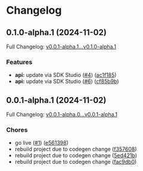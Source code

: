 # Changelog

## 0.1.0-alpha.1 (2024-11-02)

Full Changelog: [v0.0.1-alpha.1...v0.1.0-alpha.1](https://github.com/hedra-labs/hedra-python/compare/v0.0.1-alpha.1...v0.1.0-alpha.1)

### Features

* **api:** update via SDK Studio ([#4](https://github.com/hedra-labs/hedra-python/issues/4)) ([ac1f185](https://github.com/hedra-labs/hedra-python/commit/ac1f185d7793da1317f75414623774dbbfc722d0))
* **api:** update via SDK Studio ([#6](https://github.com/hedra-labs/hedra-python/issues/6)) ([cf85b9b](https://github.com/hedra-labs/hedra-python/commit/cf85b9baef794e52e0d86de90af6b9ba277ad401))

## 0.0.1-alpha.1 (2024-11-02)

Full Changelog: [v0.0.1-alpha.0...v0.0.1-alpha.1](https://github.com/hedra-labs/hedra-python/compare/v0.0.1-alpha.0...v0.0.1-alpha.1)

### Chores

* go live ([#1](https://github.com/hedra-labs/hedra-python/issues/1)) ([e561398](https://github.com/hedra-labs/hedra-python/commit/e561398420539e98ef720faaa171c215765eeb4c))
* rebuild project due to codegen change ([f357608](https://github.com/hedra-labs/hedra-python/commit/f357608d4a0440fbeac6d07603135bc4c04bd532))
* rebuild project due to codegen change ([5ed421b](https://github.com/hedra-labs/hedra-python/commit/5ed421b22a9cd70fc18e366b1329afb29bbb3d26))
* rebuild project due to codegen change ([fac9db0](https://github.com/hedra-labs/hedra-python/commit/fac9db0577751b4213b6084211790296e6eaead3))
